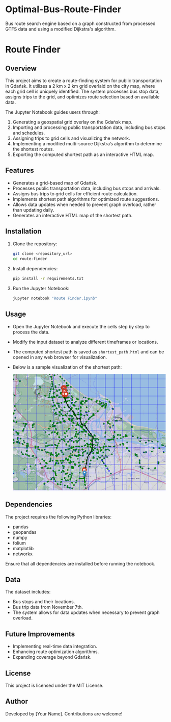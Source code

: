 # Optimal-Bus-Route-Finder
Bus route search engine based on a graph constructed from processed GTFS data and using a modified Dijkstra's algorithm.

# Route Finder

## Overview
This project aims to create a route-finding system for public transportation in Gdańsk. It utilizes a 2 km x 2 km grid overlaid on the city map, where each grid cell is uniquely identified. The system processes bus stop data, assigns trips to the grid, and optimizes route selection based on available data.

The Jupyter Notebook guides users through:
1. Generating a geospatial grid overlay on the Gdańsk map.
2. Importing and processing public transportation data, including bus stops and schedules.
3. Assigning trips to grid cells and visualizing the network.
4. Implementing a modified multi-source Dijkstra’s algorithm to determine the shortest routes\.
5. Exporting the computed shortest path as an interactive HTML map.

## Features
- Generates a grid-based map of Gdańsk.
- Processes public transportation data, including bus stops and arrivals.
- Assigns bus trips to grid cells for efficient route calculation.
- Implements shortest path algorithms for optimized route suggestions.
- Allows data updates when needed to prevent graph overload, rather than updating daily\.
- Generates an interactive HTML map of the shortest path.

## Installation
1. Clone the repository:
   ```sh
   git clone <repository_url>
   cd route-finder
   ```
2. Install dependencies:
   ```sh
   pip install -r requirements.txt
   ```
3. Run the Jupyter Notebook:
   ```sh
   jupyter notebook "Route Finder.ipynb"
   ```

## Usage
- Open the Jupyter Notebook and execute the cells step by step to process the data.
- Modify the input dataset to analyze different timeframes or locations.
- The computed shortest path is saved as `shortest_path.html` and can be opened in any web browser for visualization.
- Below is a sample visualization of the shortest path:

  ![Shortest Path](shortest_path.png)

## Dependencies
The project requires the following Python libraries:
- pandas
- geopandas
- numpy
- folium
- matplotlib
- networkx

Ensure that all dependencies are installed before running the notebook.

## Data
The dataset includes:
- Bus stops and their locations.
- Bus trip data from November 7th.
- The system allows for data updates when necessary to prevent graph overload.

## Future Improvements
- Implementing real-time data integration.
- Enhancing route optimization algorithms.
- Expanding coverage beyond Gdańsk.

## License
This project is licensed under the MIT License.

## Author
Developed by [Your Name]. Contributions are welcome!




